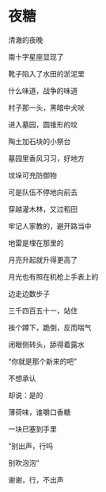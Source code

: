    

# 夜糖

清澈的夜晚

南十字星座显现了

靴子陷入了水田的淤泥里

什么味道，战争的味道

村子那一头，黑暗中犬吠

进入墓园，圆锥形的坟

陶土加石块的小祭台

墓园里香风习习，好地方

坟垛可充防御物

可是队伍不停地向前去

穿越灌木林，又过稻田

牢记人家教的，避开路当中

地雷是埋在那里的

月亮升起就升得更高了

月光也有照在机枪上手表上的

边走边数步子

三千四百五十一，站住

挨个蹲下，跪倒，反而喘气

闭眼侧转头，舔得着露水

“你就是那个新来的吧”

不想承认

却说：是的

薄荷味，谁嚼口香糖

一块已塞到手里

“别出声，行吗

别吹泡泡”

谢谢，行，不出声
